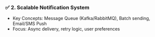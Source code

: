 ### ✅ **2. Scalable Notification System**

* Key Concepts: Message Queue (Kafka/RabbitMQ), Batch sending, Email/SMS Push
* Focus: Async delivery, retry logic, user preferences